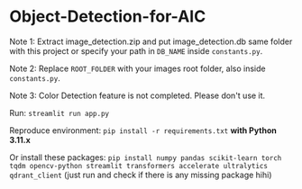 # Object-Detection-for-AIC

Note 1: Extract image_detection.zip and put image_detection.db same folder with this project or specify your path in `DB_NAME` inside `constants.py`.

Note 2: Replace `ROOT_FOLDER` with your images root folder, also inside `constants.py`.

Note 3: Color Detection feature is not completed. Please don't use it.

Run: `streamlit run app.py`

Reproduce environment: `pip install -r requirements.txt` **with Python 3.11.x**

Or install these packages: `pip install numpy pandas scikit-learn torch tqdm opencv-python streamlit transformers accelerate ultralytics qdrant_client` (just run and check if there is any missing package hihi)
